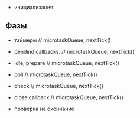 - инициализация

## Фазы

- таймеры
  // microtaskQueue, nextTick()
- pendind callbacks.
  // microtaskQueue, nextTick()
- idle, prepare
  // microtaskQueue, nextTick()
- poll
  // microtaskQueue, nextTick()
- check
  // microtaskQueue, nextTick()
- close callback
  // microtaskQueue, nextTick()

- проверка на окончание
